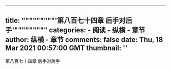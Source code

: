 
---
title: """""""""'第八百七十四章  后手对后手'"""""""""
categories: 
    - 阅读
    - 纵横 - 章节
author: 纵横 - 章节
comments: false
date: Thu, 18 Mar 2021 00:57:00 GMT
thumbnail: ''
---

<div>   
第八百七十四章  后手对后手  
</div>
            